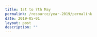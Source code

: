 ```yaml
---
title: 1st to 7th May
permalink: /resource/year-2019/permalink
date: 2019-05-01
layout: post
description: ""
---
```

